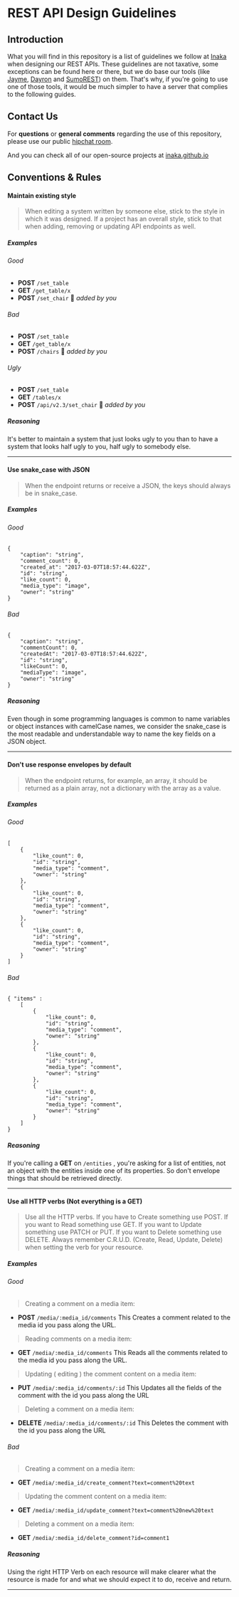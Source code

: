 # REST API Design Guidelines

## Introduction
What you will find in this repository is a list of guidelines we follow at [Inaka](http://inaka.net) when designing our REST APIs.
These guidelines are not taxative, some exceptions can be found here or there, but we do base our tools (like [Jayme](http://github.com/inaka/Jayme), [Dayron](http://github.com/inaka/Dayron) and [SumoREST](http://github.com/inaka/sumo_rest)) on them. That's why, if you're going to use one of those tools, it would be much simpler to have a server that complies to the following guides.

## Contact Us

For **questions** or **general comments** regarding the use of this repository, please use our public
[hipchat room](http://inaka.net/hipchat).

And you can check all of our open-source projects at [inaka.github.io](http://inaka.github.io)



## Conventions & Rules

#### Maintain existing style

> When editing a system written by someone else, stick to the style in which it was designed. If a project has an overall style, stick to that when adding, removing or updating API endpoints as well.

##### Examples

###### Good

- **POST** `/set_table`
- **GET** `/get_table/x`
- **POST** `/set_chair` ⃪ _added by you_

###### Bad

- **POST** `/set_table`
- **GET** `/get_table/x`
- **POST** `/chairs` ⃪ _added by you_

###### Ugly

- **POST** `/set_table`
- **GET** `/tables/x`
- **POST** `/api/v2.3/set_chair` ⃪ _added by you_

##### Reasoning

It's better to maintain a system that just looks ugly to you than to have a system that looks half ugly to you, half ugly to somebody else.

------

#### 

#### Use snake_case with JSON

> When the endpoint returns or receive a JSON, the keys should always be in snake_case.


##### Examples
###### Good
```
{
	"caption": "string",
	"comment_count": 0,
    "created_at": "2017-03-07T18:57:44.622Z",
    "id": "string",
    "like_count": 0,
    "media_type": "image",
    "owner": "string"
}
```

###### Bad

```
{
	"caption": "string",
	"commentCount": 0,
	"createdAt": "2017-03-07T18:57:44.622Z",
	"id": "string",
	"likeCount": 0,
	"mediaType": "image",
	"owner": "string"  
}
```

##### Reasoning
Even though in some programming languages is common to name variables or object instances with camelCase names, we consider the snake_case is the most readable and understandable way to name the key fields on a JSON object.

---

#### Don't use response envelopes by default
> When the endpoint returns, for example, an array, it should be returned as a plain array, not a dictionary with the array as a value.


##### Examples
###### Good

```
[
	{
		"like_count": 0,
		"id": "string",
		"media_type": "comment",
		"owner": "string"
	},
	{
		"like_count": 0,
		"id": "string",
		"media_type": "comment",
		"owner": "string"
	},
	{
		"like_count": 0,
		"id": "string",
		"media_type": "comment",
		"owner": "string"
	}
]
```
###### Bad
```
{ "items" :
	[
		{
			"like_count": 0,
			"id": "string",
			"media_type": "comment",
			"owner": "string"
		},
		{
			"like_count": 0,
			"id": "string",
			"media_type": "comment",
			"owner": "string"
		},
		{
			"like_count": 0,
			"id": "string",
			"media_type": "comment",
			"owner": "string"
		}
	]
}
```

##### Reasoning
If you're calling a **GET** on `/entities` , you're asking for a list of entities, not an object with the entities inside one of its properties. So don't envelope things that should be retrieved directly.

---

#### Use all HTTP verbs (Not everything is a GET)
> Use all the HTTP verbs. If you have to Create something use POST. If you want to Read something use GET. If you want to Update something use PATCH or PUT. If you want to Delete something use DELETE. Always remember C.R.U.D. (Create, Read, Update, Delete) when setting the verb for your resource.


##### Examples
###### Good

>Creating a comment on a media item: 

- **POST** `/media/:media_id/comments`
   This Creates a comment related to the media id you pass along the URL.
> Reading comments on a media item:

- **GET** `/media/:media_id/comments`
   This Reads all the comments related to the media id you pass along the URL.
> Updating ( editing ) the comment content on a media item:

- **PUT**  `/media/:media_id/comments/:id`
   This Updates all the fields of the comment with the id you pass along the URL
> Deleting a comment on a media item:

- **DELETE** `/media/:media_id/comments/:id`
   This Deletes the comment with the id you pass along the URL

###### Bad
> Creating a comment on a media item: 

- **GET** `/media/:media_id/create_comment?text=comment%20text`

> Updating the comment content on a media item:

- **GET**  `/media/:media_id/update_comment?text=comment%20new%20text`
> Deleting a comment on a media item:

- **GET** `/media/:media_id/delete_comment?id=comment1`


##### Reasoning
Using the right HTTP Verb on each resource will make clearer what the resource is made for and what we should expect it to do, receive and return. 

***
